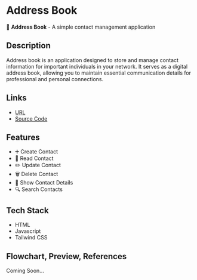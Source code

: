 # Address Book

📇 **Address Book** - A simple contact management application

## Description

Address book is an application designed to store and manage contact information for important individuals in your network. It serves as a digital address book, allowing you to maintain essential communication details for professional and personal connections.

## Links

- [URL](https://address-boox.vercel.app/)
- [Source Code](https://github.com/mchmdirvan/address-book)

## Features

- ➕ Create Contact
- 📖 Read Contact
- ✏️ Update Contact
- 🗑️ Delete Contact
- 👤 Show Contact Details
- 🔍 Search Contacts

## Tech Stack

- HTML
- Javascript
- Tailwind CSS

## Flowchart, Preview, References

Coming Soon...
